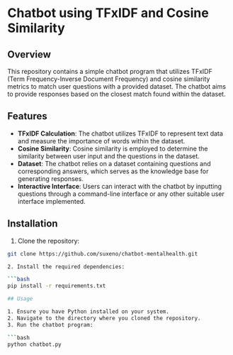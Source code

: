 # Chatbot using TFxIDF and Cosine Similarity

## Overview

This repository contains a simple chatbot program that utilizes TFxIDF (Term Frequency-Inverse Document Frequency) and cosine similarity metrics to match user questions with a provided dataset. The chatbot aims to provide responses based on the closest match found within the dataset.

## Features

- **TFxIDF Calculation**: The chatbot utilizes TFxIDF to represent text data and measure the importance of words within the dataset.
- **Cosine Similarity**: Cosine similarity is employed to determine the similarity between user input and the questions in the dataset.
- **Dataset**: The chatbot relies on a dataset containing questions and corresponding answers, which serves as the knowledge base for generating responses.
- **Interactive Interface**: Users can interact with the chatbot by inputting questions through a command-line interface or any other suitable user interface implemented.

## Installation

1. Clone the repository:

```bash
git clone https://github.com/suxeno/chatbot-mentalhealth.git

2. Install the required dependencies:

```bash
pip install -r requirements.txt

## Usage

1. Ensure you have Python installed on your system.
2. Navigate to the directory where you cloned the repository.
3. Run the chatbot program:

```bash
python chatbot.py

